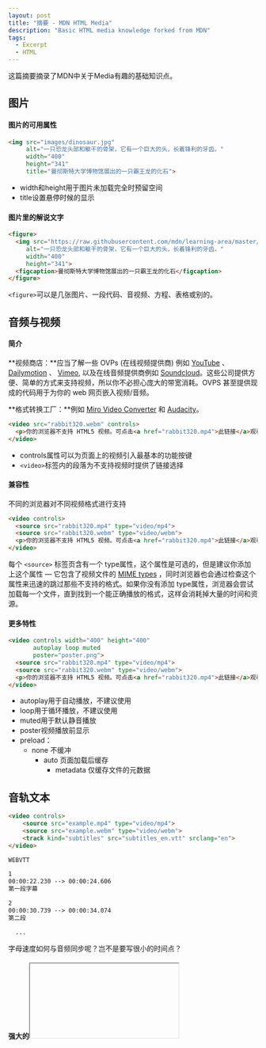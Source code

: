 ```yaml
---
layout: post
title: "摘要 - MDN HTML Media"
description: "Basic HTML media knowledge forked from MDN"
tags:
  - Excerpt
  - HTML
---
```

这篇摘要摘录了MDN中关于Media有趣的基础知识点。

## 图片

#### 图片的可用属性

```html
<img src="images/dinosaur.jpg"
     alt="一只恐龙头部和躯干的骨架，它有一个巨大的头，长着锋利的牙齿。"
     width="400"
     height="341"
     title="曼彻斯特大学博物馆展出的一只霸王龙的化石">
```

* width和height用于图片未加载完全时预留空间
* title设置悬停时候的显示

#### 图片里的解说文字

```html
<figure>
  <img src="https://raw.githubusercontent.com/mdn/learning-area/master/html/multimedia-and-embedding/images-in-html/dinosaur_small.jpg"
     alt="一只恐龙头部和躯干的骨架，它有一个巨大的头，长着锋利的牙齿。"
     width="400"
     height="341">
  <figcaption>曼彻斯特大学博物馆展出的一只霸王龙的化石</figcaption>
</figure>
```

`<figure>`可以是几张图片、一段代码、音视频、方程、表格或别的。

## 音频与视频

#### 简介

**视频商店：**应当了解一些 OVPs (在线视频提供商) 例如 [YouTube](https://www.youtube.com/) 、[Dailymotion](http://www.dailymotion.com/) 、 [Vimeo](https://vimeo.com/), 以及在线音频提供商例如 [Soundcloud](https://soundcloud.com/)。这些公司提供方便、简单的方式来支持视频，所以你不必担心庞大的带宽消耗。OVPS 甚至提供现成的代码用于为你的 web 网页嵌入视频/音频。

**格式转换工厂：**例如 [Miro Video Converter](http://www.mirovideoconverter.com/) 和 [Audacity](https://sourceforge.net/projects/audacity/)。

```html
<video src="rabbit320.webm" controls>
  <p>你的浏览器不支持 HTML5 视频。可点击<a href="rabbit320.mp4">此链接</a>观看</p>
</video>
```

* controls属性可以为页面上的视频引入最基本的功能按键
* `<video>`标签内的段落为不支持视频时提供了链接选择

#### 兼容性

不同的浏览器对不同视频格式进行支持

```html
<video controls>
  <source src="rabbit320.mp4" type="video/mp4">
  <source src="rabbit320.webm" type="video/webm">
  <p>你的浏览器不支持 HTML5 视频。可点击<a href="rabbit320.mp4">此链接</a>观看</p>
</video>
```

每个 `<source>` 标签页含有一个 type属性，这个属性是可选的，但是建议你添加上这个属性 — 它包含了视频文件的 [MIME types](https://developer.mozilla.org/zh-CN/docs/Glossary/MIME_type) ，同时浏览器也会通过检查这个属性来迅速的跳过那些不支持的格式。如果你没有添加 type属性，浏览器会尝试加载每一个文件，直到找到一个能正确播放的格式，这样会消耗掉大量的时间和资源。

#### 更多特性

```html
<video controls width="400" height="400"
       autoplay loop muted
       poster="poster.png">
  <source src="rabbit320.mp4" type="video/mp4">
  <source src="rabbit320.webm" type="video/webm">
  <p>你的浏览器不支持 HTML5 视频。可点击<a href="rabbit320.mp4">此链接</a>观看</p>
</video>
```

* autoplay用于自动播放，不建议使用
* loop用于循环播放，不建议使用
* muted用于默认静音播放
* poster视频播放前显示
* preload：
  - none 不缓冲
    - auto 页面加载后缓存
      - metadata 仅缓存文件的元数据

## 音轨文本

```html
<video controls>
    <source src="example.mp4" type="video/mp4">
    <source src="example.webm" type="video/webm">
    <track kind="subtitles" src="subtitles_en.vtt" srclang="en">
</video>
```

```html
WEBVTT

1
00:00:22.230 --> 00:00:24.606
第一段字幕

2
00:00:30.739 --> 00:00:34.074
第二段

  ...
```

字母速度如何与音频同步呢？岂不是要写很小的时间点？

#### 强大的<iframe>

`<iframe>`可以让你在自己的网页上嵌入第三方的内容，如：

```html
<iframe src="https://developer.mozilla.org/en-US/docs/Glossary"
        width="100%" height="500" frameborder="0"
        allowfullscreen sandbox>
  <p> <a href="https://developer.mozilla.org/en-US/docs/Glossary">
    Fallback link for browsers that don't support iframes
  </a> </p>
</iframe>
```

* allowfullscreen 允许全屏
* frameborder 默认为1设置边框
* sandbox 设置沙盒属性，对使用的权限进行限制，防止恶意篡改，请始终使用这个属性

`<embed>`和`<object>`用于嵌入外部内容，如pdf、flash等。使用场所有限。

## 矢量图SVG

#### 简介

- 位图使用像素网格来定义 — 一个位图文件精确得包含了每个像素的位置和它的色彩信息。流行的位图格式包括 Bitmap (`.bmp`), PNG (`.png`), JPEG (`.jpg`), and GIF (`.gif`.)
- 矢量图使用算法来定义 — 一个矢量图文件包含了图形和路径的定义，电脑可以根据这些定义计算出当它们在屏幕上渲染时应该呈现的样子。 [SVG](https://developer.mozilla.org/zh-CN/docs/Glossary/SVG) 格式可以让我们创造用于 Web 的精彩的矢量图形。

![A vector star](https://mdn.github.io/learning-area/html/multimedia-and-embedding/adding-vector-graphics-to-the-web/star.svg)![A vector star](https://mdn.github.io/learning-area/html/multimedia-and-embedding/adding-vector-graphics-to-the-web/star.svg)

放大可以观察到位图与矢量图的区别。

```html
<svg version="1.1"
     baseProfile="full"
     width="300" height="200"
     xmlns="http://www.w3.org/2000/svg">
  <rect width="100%" height="100%" fill="black" />
  <circle cx="150" cy="100" r="90" fill="blue" />
</svg>
```

#### 常用的创建

##### Option 1

```html
<img 
    src="equilateral.svg" 
    alt="triangle with all three sides equal"
    height="87px"
    width="100px" />
```

**优点：**

- 快速，熟悉的图像语法与`alt`属性中提供的内置文本等效。
- 可以通过在`<a>`元素嵌套`<img>`，使图像轻松地成为超链接。

**缺点:**

- 无法使用JavaScript操作图像。
- 如果要使用CSS控制SVG内容，则必须在SVG代码中包含内联CSS样式。 （从SVG文件调用的外部样式表不起作用）
- 不能用CSS伪类来重设图像样式（如`:focus`）。

##### Option 2

可用svg的浏览器将加载svg，不可用的浏览器将加载png。

```html
<img src="equilateral.png" alt="triangle with equal sides" srcset="equilateral.svg">
```

```css
background: url("fallback.png") no-repeat center;
background-image: url("image.svg");
```

##### Option 3

```html
<svg width="300" height="200">
    <rect width="100%" height="100%" fill="green" />
</svg>
```

**优点**

- 将 SVG 内联减少 HTTP 请求，可以减少加载时间。
- 您可以为 SVG 元素分配`class`和`id`，并使用 CSS 修改样式，无论是在SVG中，还是 HTML 文档中的 CSS 样式规则。 实际上，您可以使用任何 [SVG外观属性](https://developer.mozilla.org/zh-CN/docs/Web/SVG/Attribute#Presentation_attributes) 作为CSS属性。
- 内联SVG是唯一可以让您在SVG图像上使用CSS交互（如`:focus`）和CSS动画的方法（即使在常规样式表中）。
- 您可以通过将 SVG 标记包在[``](https://developer.mozilla.org/zh-CN/docs/Web/HTML/Element/a)元素中，使其成为超链接。

**缺点**

- 这种方法只适用于在一个地方使用的SVG。多次使用会导致资源密集型维护（resource-intensive maintenance）。
- 额外的 SVG 代码会增加HTML文件的大小。
- 浏览器不能像缓存普通图片一样缓存内联SVG。
- 您可能会在[``](https://developer.mozilla.org/zh-CN/docs/Web/SVG/Element/foreignObject) 元素中包含回退，但支持 SVG 的浏览器仍然会下载任何后备图像。你需要考虑仅仅为支持过时的浏览器，而增加额外开销是否真的值得。

## 响应式图片

#### 分辨率切换： 不同的尺寸

```html
<img srcset="elva-fairy-320w.jpg 320w,
             elva-fairy-480w.jpg 480w,
             elva-fairy-800w.jpg 800w"
     sizes="(max-width: 320px) 280px,
            (max-width: 480px) 440px,
            800px"
     src="elva-fairy-800w.jpg" alt="Elva dressed as a fairy">
```

* srcset 属性中使用的是w而非px，这是图像的真实宽度
* sizes 中为判断条件，判断为真图像会填充后方的槽宽，最后一个为default，因此顺序很重要
* 浏览器执行的顺序是：
  - 检查设备的宽度，`<head>`中`<meta name="viewport" content="width=device-width">`会让浏览器强制检测其真实的宽度
  - 检查sizes列表中哪一项为真
  - 查看对应的槽宽
  - 加载srset列表中引用的最接近槽宽的图像

**这里有两片文章尚未阅读**：

* [开发者工具](https://developer.mozilla.org/en-US/docs/Learn/Common_questions/What_are_browser_developer_tools)

*  [响应设计视图](https://developer.mozilla.org/en-US/docs/Tools/Responsive_Design_Mode) 

#### 分辨率切换：相同的尺寸，不同分辨率

```html
<img srcset="elva-fairy-320w.jpg,
             elva-fairy-480w.jpg 1.5x,
             elva-fairy-640w.jpg 2x"
     src="elva-fairy-640w.jpg" alt="Elva dressed as a fairy">
```

在这种情况下，`sizes`并不需要——浏览器只是计算出正在显示的显示器的分辨率，然后提供`srcset`引用的最适合的图像。因此，如果访问页面的设备具有标准/低分辨率显示，一个设备像素表示一个CSS像素，`elva-fairy-320w.jpg`会被加载（1x 是默认值，所以你不需要写出来）。如果设备有高分辨率，两个或更多的设备像素表示一个CSS像素，`elva-fairy-640w.jpg` 会被加载。640px的图像大小为93KB，320px的图像的大小仅仅有39KB。

#### 通过美术设计

```html
<picture>
  <source media="(max-width: 799px)" srcset="elva-480w-close-portrait.jpg">
  <source media="(min-width: 800px)" srcset="elva-800w.jpg">
  <img src="elva-800w.jpg" alt="Chris standing up holding his daughter Elva">
</picture>
```

根据设备分辨率使用不同的图片

## 无法使用css和JS

当浏览器开始加载一个页面, 它会在主解析器开始加载和解析页面的 CSS 和 JavaScript 之前先下载 (预加载) 任意的图片。这是一个非常有用的技巧，平均下来减少了页面加载时间的20%。但是, 这对响应式图片一点帮助都没有, 所以需要类似 `srcset`的实现方法。因为你不能先加载好 [`![img]()`](https://developer.mozilla.org/zh-CN/docs/Web/HTML/Element/img) 元素后, 再用 JavaScript 检测可视窗口的宽度，如果觉得大小不合适，再动态地加载小的图片替换已经加载好的图片，这样的话, 原始的图像已经被加载了, 然后你又加载了小的图像, 这样的做法对于响应式图像的理念来说，是很糟糕的。

## 现代图像格式

```html
<picture>
  <source type="image/svg+xml" srcset="pyramid.svg">
  <source type="image/webp" srcset="pyramid.webp"> 
  <img src="pyramid.png" alt="regular pyramid built from four equilateral triangles">
</picture>
```

## 作业

[作业](https://developer.mozilla.org/zh-CN/docs/Learn/HTML/Multimedia_and_embedding/Mozilla_splash_page)（待尝试）